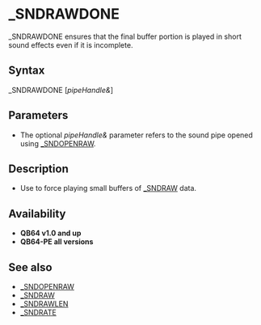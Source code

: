 # _SNDRAWDONE

_SNDRAWDONE ensures that the final buffer portion is played in short sound effects even if it is incomplete.

  

## Syntax

_SNDRAWDONE [*pipeHandle&*]
  

## Parameters

* The optional *pipeHandle&* parameter refers to the sound pipe opened using [_SNDOPENRAW](_SNDOPENRAW.md).

  

## Description

* Use to force playing small buffers of [_SNDRAW](_SNDRAW.md) data.

  

## Availability

* **QB64 v1.0 and up**
* **QB64-PE all versions**

  

## See also

* [_SNDOPENRAW](_SNDOPENRAW.md)
* [_SNDRAW](_SNDRAW.md)
* [_SNDRAWLEN](_SNDRAWLEN.md)
* [_SNDRATE](_SNDRATE.md)

  
